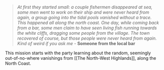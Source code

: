 > *At first they started small: a couple fishermen disappeared at sea, some men went to work on their ship and were never heard from again, a group going into the tidal pools vanished without a trace. This happened all along the north coast. One day, while coming back from a bar, some men claim to have seen living fish running towards the white cliffs, dragging some people from the village. The town recovered of course, but those people were never heard from again. Kind of weird if you ask me* - **Someone from the local bar**

This mission starts with the party learning about the random, seemingly out-of-no-where vanishings from [[The North-West Highlands]], along the North Coast.